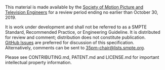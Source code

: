 This material is made available by the [Society of Motion Picture and Television Engineers](https://www.smpte.org) for a review period ending no earlier than October 30, 2019.

It is work under development and shall not be referred to as a SMPTE Standard, Recommended Practice, or Engineering Guideline. It is distributed for review and comment; distribution does not constitute publication. [GitHub Issues](https://github.com/SMPTE/st2067-21-2016-am1/issues) are preferred for discussion of this specification. Alternatively, comments can be sent to 35pm-chair@lists.smpte.org.

Please see CONTRIBUTING.md, PATENT.md and LICENSE.md for important intellectual property information.




